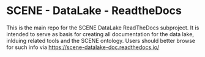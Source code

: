 # SCENE - DataLake - ReadtheDocs
This is the main repo for the SCENE DataLake ReadTheDocs subproject. It is intended to serve as basis for creating all documentation for the data lake, inlduing related tools and the SCENE ontology. Users should better browse for such info via https://scene-datalake-doc.readthedocs.io/
